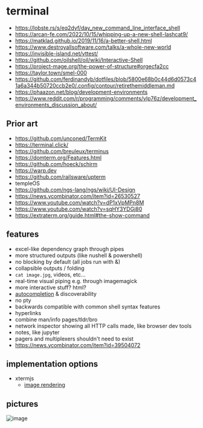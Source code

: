 # terminal

* https://lobste.rs/s/eq2dyf/day_new_command_line_interface_shell
* https://arcan-fe.com/2022/10/15/whipping-up-a-new-shell-lashcat9/
* https://matklad.github.io/2019/11/16/a-better-shell.html
* https://www.destroyallsoftware.com/talks/a-whole-new-world
* https://invisible-island.net/vttest/
* https://github.com/oilshell/oil/wiki/Interactive-Shell
* https://project-mage.org/the-power-of-structure#orgecfa2cc
* https://taylor.town/smel-000
* https://github.com/ferdinandyb/dotfiles/blob/5800e68b0c44d6d0573c41a6a344b50720ccb2e0/.config/contour/retirethemiddleman.md
* https://phaazon.net/blog/development-environments
* https://www.reddit.com/r/programming/comments/vlp76z/development_environments_discussion_about/

## Prior art
* https://github.com/unconed/TermKit
* https://terminal.click/
* https://github.com/breuleux/terminus
* https://domterm.org/Features.html
* https://github.com/hoeck/schirm
* https://warp.dev
* https://github.com/railsware/upterm
* templeOS
* https://github.com/ngs-lang/ngs/wiki/UI-Design
* https://news.ycombinator.com/item?id=26530527
* https://www.youtube.com/watch?v=dP1xVpMPn8M
* https://www.youtube.com/watch?v=sqHY3YDGj80
* https://extraterm.org/guide.html#the-show-command

## features
* excel-like dependency graph through pipes
* more structured outputs (like nushell & powershell)
* no blocking by default (all jobs run with &)
* collapsible outputs / folding
* `cat image.jpg`, videos, etc...
* real-time visual piping e.g. through imagemagick
* more interactive stuff? html?
* [autocompletion](https://fig.io/) & discoverability
* no pty
* backwards compatible with common shell syntax features
* hyperlinks
* combine man/info pages/tldr/bro
* network inspector showing all HTTP calls made, like browser dev tools
* notes, like jupyter
* pagers and multiplexers shouldn't need to exist
* https://news.ycombinator.com/item?id=39504072

## implementation options
* xtermjs
    * [image rendering](https://github.com/jerch/xterm-addon-image/blob/c3f41e7cc8d86d73d070003b82c049fabe43cdaf/src/ImageRenderer.ts)

## pictures
![image](https://github.com/benwaffle/terminal/assets/1713819/9796cd61-8e2c-45e7-b4ae-c24ef8a10533)
